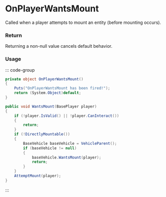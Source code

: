 # OnPlayerWantsMount
<Badge type="info" text="Player"/><Badge type="danger" text="Carbon Compatible"/><Badge type="warning" text="Oxide Compatible"/>
Called when a player attempts to mount an entity (before mounting occurs).

### Return
Returning a non-null value cancels default behavior.

### Usage
::: code-group
```csharp [Example]
private object OnPlayerWantsMount()
{
	Puts("OnPlayerWantsMount has been fired!");
	return (System.Object)default;
}
```
```csharp [Source — Assembly-CSharp @ BaseMountable]
public void WantsMount(BasePlayer player)
{
	if (!player.IsValid() || !player.CanInteract())
	{
		return;
	}
	if (!DirectlyMountable())
	{
		BaseVehicle baseVehicle = VehicleParent();
		if (baseVehicle != null)
		{
			baseVehicle.WantsMount(player);
			return;
		}
	}
	AttemptMount(player);
}

```
:::
